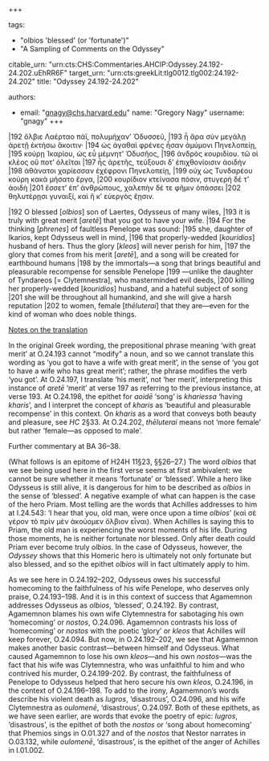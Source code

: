 +++

tags:
- "olbios &#39;blessed&#39; (or &#39;fortunate&#39;)"
- "A Sampling of Comments on the Odyssey"

citable_urn: "urn:cts:CHS:Commentaries.AHCIP:Odyssey.24.192-24.202.uEhRR6F"
target_urn: "urn:cts:greekLit:tlg0012.tlg002:24.192-24.202"
title: "Odyssey 24.192-24.202"

authors:
- email: "gnagy@chs.harvard.edu"
  name: "Gregory Nagy"
  username: "gnagy"
+++

<p>|192 ὄλβιε Λαέρταο πάϊ, πολυμήχαν’ Ὀδυσσεῦ, |193 ἦ ἄρα σὺν μεγάλῃ ἀρετῇ ἐκτήσω ἄκοιτιν· |194 ὡς ἀγαθαὶ φρένες ἦσαν ἀμύμονι Πηνελοπείῃ, |195 κούρῃ Ἰκαρίου, ὡς εὖ μέμνητ’ Ὀδυσῆος, |196 ἀνδρὸς κουριδίου. τῶ οἱ κλέος οὔ ποτ’ ὀλεῖται |197 ἧς ἀρετῆς, τεύξουσι δ’ ἐπιχθονίοισιν ἀοιδὴν |198 ἀθάνατοι χαρίεσσαν ἐχέφρονι Πηνελοπείῃ, |199 οὐχ ὡς Τυνδαρέου κούρη κακὰ μήσατο ἔργα, |200 κουρίδιον κτείνασα πόσιν, στυγερὴ δέ τ’ ἀοιδὴ |201 ἔσσετ’ ἐπ’ ἀνθρώπους, χαλεπὴν δέ τε φῆμιν ὀπάσσει |202 θηλυτέρῃσι γυναιξί, καὶ ἥ κ’ εὐεργὸς ἔῃσιν.</p><p>|192 O blessed [<em>olbios</em>] son of Laertes, Odysseus of many wiles, |193 it is truly with great merit [<em>aretē</em>] that you got to have your wife. |194 For the thinking [<em>phrenes</em>] of faultless Penelope was sound: |195 she, daughter of Ikarios, kept Odysseus well in mind, |196 that properly-wedded [<em>kouridios</em>] husband of hers. Thus the glory [<em>kleos</em>] will never perish for him, |197 the glory that comes from his merit [<em>aretē</em>], and a song will be created for earthbound humans |198 by the immortals—a song that brings beautiful and pleasurable recompense for sensible Penelope |199 —unlike the daughter of Tyndareos [= Clytemnestra], who masterminded evil deeds, |200 killing her properly-wedded [<em>kouridios</em>] husband, and a hateful subject of song |201 she will be throughout all humankind, and she will give a harsh reputation |202 to women, female [<em>thēluterai</em>] that they are—even for the kind of woman who does noble things.</p><p><u>Notes on the translation</u></p><p>In the original Greek wording, the prepositional phrase meaning ‘with great merit’ at O.24.193 cannot “modify” a noun, and so we cannot translate this wording as ‘you got to have a wife with great merit’, in the sense of ‘you got to have a wife who has great merit’; rather, the phrase modifies the verb ‘you got’. At O.24.197, I translate ‘his merit’, not ‘her merit’, interpreting this instance of <em>aretē</em> ‘merit’ at verse 197 as referring to the previous instance, at verse 193. At O.24.198, the epithet for <em>aoidē</em> ‘song’ is <em>khariessa</em> ‘having <em>kharis</em>’, and I interpret the concept of <em>kharis</em> as ‘beautiful and pleasurable recompense’ in this context. On <em>kharis</em> as a word that conveys both beauty and pleasure, see <em>HC</em> 2§33. At O.24.202, <em>thēluterai</em> means not ‘more female’ but rather ‘female—as opposed to male’.</p><p>Further commentary at BA 36–38. </p><p>(What follows is an epitome of H24H 11§23, §§26–27.) The word <em>olbios</em> that we see being used here in the first verse seems at first ambivalent: we cannot be sure whether it means ‘fortunate’ or ‘blessed’. While a hero like Odysseus is still alive, it is dangerous for him to be described as <em>olbios</em> in the sense of ‘blessed’. A negative example of what can happen is the case of the hero Priam. Most telling are the words that Achilles addresses to him at I.24.543: ‘I hear that you, old man, were once upon a time <em>olbios</em>’ (καὶ σὲ γέρον τὸ πρὶν μὲν ἀκούομεν ὄλβιον εἶναι). When Achilles is saying this to Priam, the old man is experiencing the worst moments of his life. During those moments, he is neither fortunate nor blessed. Only after death could Priam ever become truly <em>olbios</em>. In the case of Odysseus, however, the <em>Odyssey</em> shows that this Homeric hero is ultimately not only fortunate but also blessed, and so the epithet <em>olbios</em> will in fact ultimately apply to him.</p><p>As we see here in O.24.192–202, Odysseus owes his successful homecoming to the faithfulness of his wife Penelope, who deserves only praise, O.24.193–198. And it is in this context of success that Agamemnon addresses Odysseus as <em>olbios</em>, ‘blessed’, O.24.192. By contrast, Agamemnon blames his own wife Clytemnestra for sabotaging his own ‘homecoming’ or <em>nostos</em>, O.24.096. Agamemnon contrasts his loss of ‘homecoming’ or <em>nostos</em> with the poetic ‘glory’ or <em>kleos</em> that Achilles will keep forever, O.24.094. But now, in O.24.192–202, we see that Agamemnon makes another basic contrast—between himself and Odysseus. What caused Agamemnon to lose his own <em>kleos</em>—and his own <em>nostos</em>—was the fact that his wife was Clytemnestra, who was unfaithful to him and who contrived his murder, O.24.199-202. By contrast, the faithfulness of Penelope to Odysseus helped that hero secure his own <em>kleos</em>, O.24.196, in the context of O.24.196–198. To add to the irony, Agamemnon’s words describe his violent death as <em>lugros</em>, ‘disastrous’, O.24.096, and his wife Clytemnestra as <em>oulomenē</em>, ‘disastrous’, O.24.097. Both of these epithets, as we have seen earlier, are words that evoke the poetry of epic: <em>lugros</em>, ‘disastrous’, is the epithet of both the <em>nostos</em> or ‘song about homecoming’ that Phemios sings in O.01.327 and of the <em>nostos</em> that Nestor narrates in O.03.132, while <em>oulomenē</em>, ‘disastrous’, is the epithet of the anger of Achilles in I.01.002.  </p>